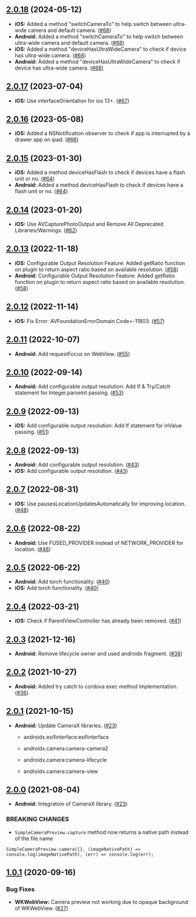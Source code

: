 ## [2.0.18](https://github.com/spoonconsulting/cordova-plugin-simple-camera-preview/compare/v2.0.17...v2.0.18) (2024-05-12)

* **iOS:** Added a method "switchCameraTo" to help switch between ultra-wide camera and default camera. ([#68](https://github.com/spoonconsulting/cordova-plugin-simple-camera-preview/pull/68))
* **Android:** Added a method "switchCameraTo" to help switch between ultra-wide camera and default camera. ([#68](https://github.com/spoonconsulting/cordova-plugin-simple-camera-preview/pull/68))
* **iOS:** Added a method "deviceHasUltraWideCamera" to check if device has ultra-wide camera. ([#68](https://github.com/spoonconsulting/cordova-plugin-simple-camera-preview/pull/68))
* **Android:** Added a method "deviceHasUltraWideCamera" to check if device has ultra-wide camera. ([#68](https://github.com/spoonconsulting/cordova-plugin-simple-camera-preview/pull/68))

## [2.0.17](https://github.com/spoonconsulting/cordova-plugin-simple-camera-preview/compare/v2.0.16...v2.0.17) (2023-07-04)

* **iOS:** Use interfaceOrientation for ios 13+. ([#67](https://github.com/spoonconsulting/cordova-plugin-simple-camera-preview/pull/67))

## [2.0.16](https://github.com/spoonconsulting/cordova-plugin-simple-camera-preview/compare/v2.0.15...v2.0.16) (2023-05-08)

* **iOS:** Added a NSNotification observer to check if app is interrupted by a drawer app on ipad. ([#66](https://github.com/spoonconsulting/cordova-plugin-simple-camera-preview/pull/66))

## [2.0.15](https://github.com/spoonconsulting/cordova-plugin-simple-camera-preview/compare/v2.0.14...v2.0.15) (2023-01-30)

* **iOS:** Added a method deviceHasFlash to check if devices have a flash unit or no. ([#64](https://github.com/spoonconsulting/cordova-plugin-simple-camera-preview/pull/64))
* **Android:** Added a method deviceHasFlash to check if devices have a flash unit or no. ([#64](https://github.com/spoonconsulting/cordova-plugin-simple-camera-preview/pull/64))

## [2.0.14](https://github.com/spoonconsulting/cordova-plugin-simple-camera-preview/compare/v2.0.13...v2.0.14) (2023-01-20)

* **iOS:** Use AVCapturePhotoOutput and Remove All Deprecated Libraries/Warnings. ([#62](https://github.com/spoonconsulting/cordova-plugin-simple-camera-preview/pull/62))

## [2.0.13](https://github.com/spoonconsulting/cordova-plugin-simple-camera-preview/compare/v2.0.12...v2.0.13) (2022-11-18)

* **iOS:** Configurable Output Resolution Feature: Added getRatio function on plugin to return aspect ratio based on available resolution. ([#58](https://github.com/spoonconsulting/cordova-plugin-simple-camera-preview/pull/58))
* **Android:** Configurable Output Resolution Feature: Added getRatio function on plugin to return aspect ratio based on available resolution. ([#58](https://github.com/spoonconsulting/cordova-plugin-simple-camera-preview/pull/58))

## [2.0.12](https://github.com/spoonconsulting/cordova-plugin-simple-camera-preview/compare/v2.0.11...v2.0.12) (2022-11-14)

* **iOS:** Fix Error: AVFoundationErrorDomain Code=-11803. ([#57](https://github.com/spoonconsulting/cordova-plugin-simple-camera-preview/pull/57))

## [2.0.11](https://github.com/spoonconsulting/cordova-plugin-simple-camera-preview/compare/v2.0.10...v2.0.11) (2022-10-07)

* **Android:** Add requestFocus on WebView. ([#55](https://github.com/spoonconsulting/cordova-plugin-simple-camera-preview/pull/55))

## [2.0.10](https://github.com/spoonconsulting/cordova-plugin-simple-camera-preview/compare/v2.0.9...v2.0.10) (2022-09-14)

* **Android:** Add configurable output resolution: Add If & Try/Catch statement for Integer.parseInt passing. ([#53](https://github.com/spoonconsulting/cordova-plugin-simple-camera-preview/pull/53))

## [2.0.9](https://github.com/spoonconsulting/cordova-plugin-simple-camera-preview/compare/v2.0.8...v2.0.9) (2022-09-13)

* **iOS:** Add configurable output resolution: Add If statement for inValue passing. ([#51](https://github.com/spoonconsulting/cordova-plugin-simple-camera-preview/pull/51))

## [2.0.8](https://github.com/spoonconsulting/cordova-plugin-simple-camera-preview/compare/v2.0.7...v2.0.8) (2022-09-13)

* **Android:** Add configurable output resolution. ([#43](https://github.com/spoonconsulting/cordova-plugin-simple-camera-preview/pull/43))
* **iOS:** Add configurable output resolution. ([#43](https://github.com/spoonconsulting/cordova-plugin-simple-camera-preview/pull/43))

## [2.0.7](https://github.com/spoonconsulting/cordova-plugin-simple-camera-preview/compare/v2.0.6...v2.0.7) (2022-08-31)

* **iOS:** Use pausesLocationUpdatesAutomatically for improving location. ([#48](https://github.com/spoonconsulting/cordova-plugin-simple-camera-preview/pull/48))

## [2.0.6](https://github.com/spoonconsulting/cordova-plugin-simple-camera-preview/compare/v2.0.5...v2.0.6) (2022-08-22)

* **Android:** Use FUSED_PROVIDER instead of NETWORK_PROVIDER for location. ([#46](https://github.com/spoonconsulting/cordova-plugin-simple-camera-preview/pull/46))

## [2.0.5](https://github.com/spoonconsulting/cordova-plugin-simple-camera-preview/compare/v2.0.4...v2.0.5) (2022-06-22)

* **Android:** Add torch functionality. ([#40](https://github.com/spoonconsulting/cordova-plugin-simple-camera-preview/pull/40))
* **iOS:** Add torch functionality. ([#40](https://github.com/spoonconsulting/cordova-plugin-simple-camera-preview/pull/40))

## [2.0.4](https://github.com/spoonconsulting/cordova-plugin-simple-camera-preview/compare/v2.0.3...v2.0.4) (2022-03-21)

* **iOS:** Check if ParentViewController has already been removed. ([#41](https://github.com/spoonconsulting/cordova-plugin-simple-camera-preview/pull/41))

## [2.0.3](https://github.com/spoonconsulting/cordova-plugin-simple-camera-preview/compare/v2.0.2...v2.0.3) (2021-12-16)

* **Android:** Remove lifecycle owner and used androidx fragment. ([#38](https://github.com/spoonconsulting/cordova-plugin-simple-camera-preview/pull/38))

## [2.0.2](https://github.com/spoonconsulting/cordova-plugin-simple-camera-preview/compare/v2.0.0...v2.0.2) (2021-10-27)

* **Android:** Added try catch to cordova exec method implementation. ([#36](https://github.com/spoonconsulting/cordova-plugin-simple-camera-preview/pull/36))

## [2.0.1](https://github.com/spoonconsulting/cordova-plugin-simple-camera-preview/compare/v2.0.0...v2.0.1) (2021-10-15)

* **Android:** Update CameraX libraries. ([#23](https://github.com/spoonconsulting/cordova-plugin-simple-camera-preview/pull/35))

    - androidx.exifinterface:exifinterface

    - androidx.camera:camera-camera2

    - androidx.camera:camera-lifecycle

    - androidx.camera:camera-view

## [2.0.0](https://github.com/spoonconsulting/cordova-plugin-simple-camera-preview/compare/v1.0.1...v2.0.0) (2021-08-04)

* **Android:** Integratoin of CameraX library. ([#23](https://github.com/spoonconsulting/cordova-plugin-simple-camera-preview/pull/23))

### BREAKING CHANGES

* ``SimpleCameraPreview.capture`` method now returns a native path instead of the file name
```
SimpleCameraPreview.camera({}, (imageNativePath) => console.log(imageNativePath), (err) => console.log(err);
```

## [1.0.1](https://github.com/spoonconsulting/cordova-plugin-simple-camera-preview/compare/v1.0.0...v1.0.1) (2020-09-16)


### Bug Fixes

* **WKWebView:** Camera preview not working due to opaque background of WKWebView. ([#27](https://github.com/spoonconsulting/cordova-plugin-simple-camera-preview/pull/27))
